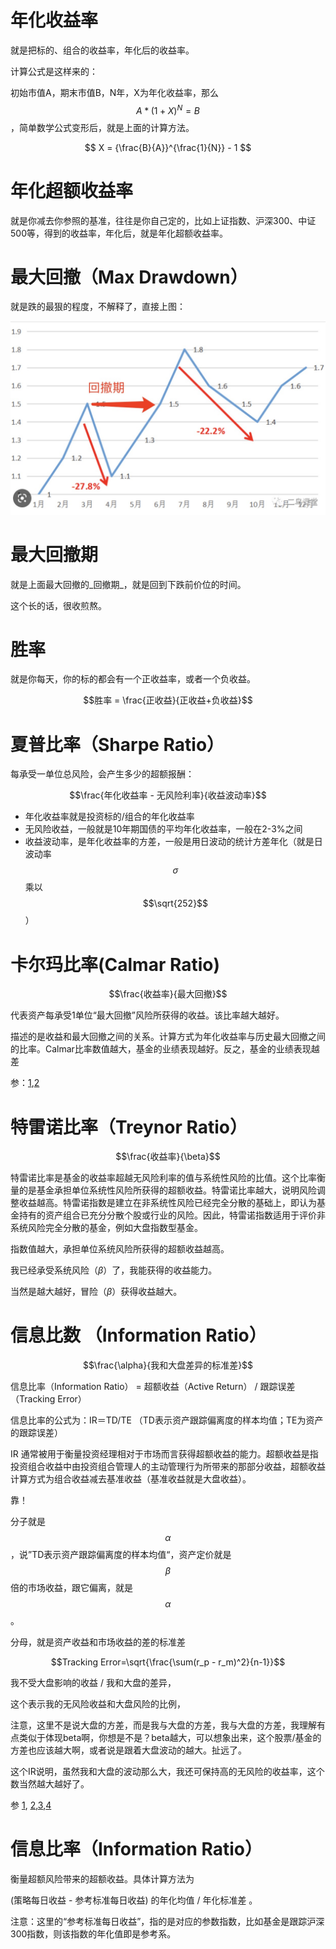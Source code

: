 # 年化收益率

就是把标的、组合的收益率，年化后的收益率。


计算公式是这样来的：

初始市值A，期末市值B，N年，X为年化收益率，那么$$A*(1+X)^N=B$$，简单数学公式变形后，就是上面的计算方法。

$$
X = {\frac{B}{A}}^{\frac{1}{N}} - 1
$$

# 年化超额收益率

就是你减去你参照的基准，往往是你自己定的，比如上证指数、沪深300、中证500等，得到的收益率，年化后，就是年化超额收益率。


# 最大回撤（Max Drawdown）

就是跌的最狠的程度，不解释了，直接上图：

![img50](/images/20230120/1674189131957.jpg)

# 最大回撤期

就是上面最大回撤的_回撤期_，就是回到下跌前价位的时间。

这个长的话，很收煎熬。

# 胜率

就是你每天，你的标的都会有一个正收益率，或者一个负收益。

$$胜率 = \frac{正收益}{正收益+负收益}$$

# 夏普比率（Sharpe Ratio）

每承受一单位总风险，会产生多少的超额报酬：

$$\frac{年化收益率 - 无风险利率}{收益波动率}$$

- 年化收益率就是投资标的/组合的年化收益率
- 无风险收益，一般就是10年期国债的平均年化收益率，一般在2-3%之间
- 收益波动率，是年化收益率的方差，一般是用日波动的统计方差年化（就是日波动率$$\sigma$$乘以$$\sqrt{252}$$）

# 卡尔玛比率(Calmar Ratio)

$$\frac{收益率}{最大回撤}$$

代表资产每承受1单位“最大回撤”风险所获得的收益。该比率越大越好。

描述的是收益和最大回撤之间的关系。计算方式为年化收益率与历史最大回撤之间的比率。Calmar比率数值越大，基金的业绩表现越好。反之，基金的业绩表现越差

参：[1](http://www.psrar.com/2020/09/13/%e8%af%bb%e6%87%82%e4%bd%a0%e7%9a%84%e6%94%b6%e7%9b%8a%e7%8e%87%e6%9b%b2%e7%ba%bf%ef%bc%88%e5%8d%81%e4%b8%80%ef%bc%89-%e5%8d%a1%e5%b0%94%e7%8e%9b%e6%af%94%e7%8e%87%e7%ad%89/),[2](https://xueqiu.com/2732215483/102179202)


# 特雷诺比率（Treynor Ratio）

$$\frac{收益率}{\beta}$$

特雷诺比率是基金的收益率超越无风险利率的值与系统性风险的比值。这个比率衡量的是基金承担单位系统性风险所获得的超额收益。特雷诺比率越大，说明风险调整收益越高。特雷诺指数是建立在非系统性风险已经完全分散的基础上，即认为基金持有的资产组合已充分分散个股或行业的风险。因此，特雷诺指数适用于评价非系统风险完全分散的基金，例如大盘指数型基金。

指数值越大，承担单位系统风险所获得的超额收益越高。

我已经承受系统风险（$\beta$）了，我能获得的收益能力。

当然是越大越好，冒险（$\beta$）获得收益越大。

# 信息比数 （Information Ratio）

$$\frac{\alpha}{我和大盘差异的标准差}$$

信息比率（Information Ratio） = 超额收益（Active Return） / 跟踪误差（Tracking Error）

信息比率的公式为：IR＝TD/TE （TD表示资产跟踪偏离度的样本均值；TE为资产的跟踪误差）

IR 通常被用于衡量投资经理相对于市场而言获得超额收益的能力。超额收益是指投资组合收益中由投资组合管理人的主动管理行为所带来的那部分收益，超额收益计算方式为组合收益减去基准收益（基准收益就是大盘收益）。

靠！

分子就是$$\alpha$$，说”TD表示资产跟踪偏离度的样本均值“，资产定价就是$$\beta$$倍的市场收益，跟它偏离，就是$$\alpha$$。

分母，就是资产收益和市场收益的差的标准差

$$Tracking Error=\sqrt{\frac{\sum(r_p - r_m)^2}{n-1}}$$

我不受大盘影响的收益 / 我和大盘的差异，

这个表示我的无风险收益和大盘风险的比例，

注意，这里不是说大盘的方差，而是我与大盘的方差，我与大盘的方差，我理解有点类似于体现beta啊，你想是不是？beta越大，可以想象出来，这个股票/基金的方差也应该越大啊，或者说是跟着大盘波动的越大。扯远了。

这个IR说明，虽然我和大盘的波动那么大，我还可保持高的无风险的收益率，这个数当然越大越好了。

参 [1](https://m.sohu.com/n/482120996/), [2](https://finance.sina.com.cn/money/fund/jjxylc/2019-05-29/doc-ihvhiqay2270609.shtml),[3](https://www.jianshu.com/p/86ee50a0c737),[4](https://zhuanlan.zhihu.com/p/351462926)



# 信息比率（Information Ratio）

衡量超额风险带来的超额收益。具体计算方法为

(策略每日收益 - 参考标准每日收益) 的年化均值 / 年化标准差 。

注意：这里的“参考标准每日收益”，指的是对应的参数指数，比如基金是跟踪沪深300指数，则该指数的年化值即是参考系。


